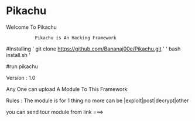 # Pikachu
Welcome To Pikachu







               Pikachu is An Hacking Framework
               
               
               
#Installing
' git clone https://github.com/Bananaj00e/Pikachu.git '
'  bash install.sh '


#run
 pikachu
 
 
 
 Version : 1.0
 
 
 Any One can upload A Module To This Framework 
 
Rules :
 The module is for 1 thing no more
 can be |exploit|post|decrypt|other
 
you can send tour module from link
 ===>
